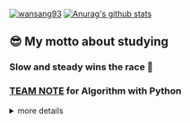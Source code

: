 [![wansang93](http://mazassumnida.wtf/api/generate_badge?boj=wansang93)](https://solved.ac/wansang93)
[![Anurag's github stats](https://github-readme-stats.vercel.app/api?username=wansang93)](https://github.com/anuraghazra/github-readme-stats)

## :sunglasses: My motto about studying

### **Slow and steady wins the race** :turtle:

### [TEAM NOTE](https://github.com/wansang93/Algorithm/tree/master/Team%20Note) for Algorithm with Python

<details>
<summary>more details</summary>
<div markdown="1">

## :stuck_out_tongue_winking_eye: What I am interested in now

1. Cloud(especially AWS) & Linux
2. BitCoin(blockchain), trading bot
3. ML & AL(especially Tensorflow and Keras)

## :stuck_out_tongue_closed_eyes: What I want to be a **Data Scientist**

## :stuck_out_tongue: What I am studying

- **Basic Modern JavaScript** book
- **This is MySQL(8.0)** [Youtube Link](https://www.youtube.com/playlist?list=PLVsNizTWUw7Hox7NMhenT-bulldCp9HP9)
- **Linux on Coding Everybody** [Youtube Link](https://www.youtube.com/playlist?list=PLuHgQVnccGMBT57a9dvEtd6OuWpugF9SH), [Site Link](https://opentutorials.org/course/2598)

## :kissing_smiling_eyes: I'll study

- **Deep Learning with Python** book
- **Basic Machine/Deep Learning** [Youtube Link](https://www.youtube.com/playlist?list=PLlMkM4tgfjnLSOjrEJN31gZATbcj_MpUm)

## :school: What I've learned

- 2012 Mar ~ 2019 Feb: I majored in **Computer Information and Communication engineering** at **Hong-ik University**
- 2019 Apr ~ 2019 Nov: I studied the things below at **Samsung Multi-Campus**
  - Cloud Service(Azure)
  - Statistics(R)
  - Computer-Vision(Python, MySQL)
  - Data Analysis(Numpy, Pandas, Matplotlib, Scikit-Learn, etc.)
  - AI / ML / Deep Learning / Reinforcement Learning(Tensorflow, Keras, etc.)
  - Web Programming(JavaScript, Django)
- 2020 Dec ~ 2021 Jun: I am studying the things below at **Samsung Multi-Campus**
  - Web Programming(HTML, CSS, JavaScript, Django, React, Redux, Mobx)
  - Cloud Service(AWS)
  - Docker, Kubernetes

### :computer: On the Internet

- 2019 Nov: **Python for Beginner** [Programmers Link](https://programmers.co.kr/learn/courses/2)
- 2019 Nov ~ 2020 Jul: **Python Coding Do-Jang** [Do-Jang Link](https://dojang.io/course/view.php?id=7)
- 2020 Feb 17 ~ 18: **Code Python like Python style** [Programmers Link](https://programmers.co.kr/learn/courses/4008)
- 2020 Jun ~ 2020 Sep: **How to use Python in Slicon-Velly** [Udemy Link](https://www.udemy.com/course/python-beginner-korean/)
- 2020 Jul: **Basic Git & Github(Document Controller from the hell)** book & web [Youtube Link](https://www.youtube.com/playlist?list=PLRx0vPvlEmdD5FLIdwTM4mKBgyjv4no81)
- 2020 Sep ~ 2020 Dec: **This is Linux(CentOS 8)** [Youtube Link](https://www.youtube.com/playlist?list=PLVsNizTWUw7EJ9z-LW3lv3VC-6HI9I3hN)
- 2020 Oct ~ 2021 July: **This is Coding test** [Youtube Link](https://www.youtube.com/playlist?list=PLRx0vPvlEmdAghTr5mXQxGpHjWqSz0dgC)

will be updated

### :books: From Books

:closed_book: :orange_book: :notebook_with_decorative_cover: :ledger: :green_book: :blue_book:

will be updated

---

Last Update 2021-08-04

</div>
</details>
